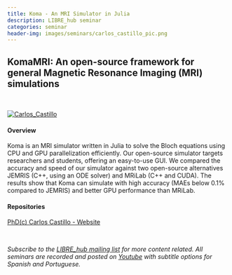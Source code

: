 ```yaml
---
title: Koma - An MRI Simulator in Julia
description: LIBRE_hub seminar
categories: seminar
header-img: images/seminars/carlos_castillo_pic.png
---
```


## KomaMRI: An open-source framework for general Magnetic Resonance Imaging (MRI) simulations 

<br>

[![Carlos_Castillo](http://img.youtube.com/vi/SlVQ1DadAf4/0.jpg)](https://youtu.be/SlVQ1DadAf4)

#### Overview
Koma is an MRI simulator written in Julia to solve the Bloch equations using CPU and GPU parallelization efficiently. Our open-source simulator targets researchers and students, offering an easy-to-use GUI. We compared the accuracy and speed of our simulator against two open-source alternatives JEMRIS (C++, using an ODE solver) and MRiLab (C++ and CUDA). The results show that Koma can simulate with high accuracy (MAEs below 0.1% compared to JEMRIS) and better GPU performance than MRiLab.

#### Repositories
[PhD(c) Carlos Castillo - Website](https://www.mri.cl/carlos-castillo/)

<br>

*Subscribe to the [LIBRE_hub mailing list](https://mailchi.mp/2efa11be3d6b/libre_hub) for more content related. All seminars are recorded and posted on [Youtube](https://www.youtube.com/channel/UCKaffupDA8KKrDE0rd668Xw) with subtitle options for Spanish and Portuguese.*
